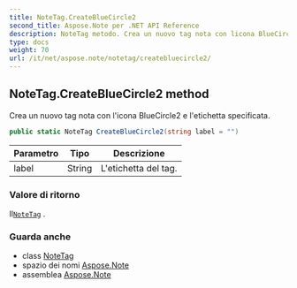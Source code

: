```yaml
---
title: NoteTag.CreateBlueCircle2
second_title: Aspose.Note per .NET API Reference
description: NoteTag metodo. Crea un nuovo tag nota con licona BlueCircle2 e letichetta specificata.
type: docs
weight: 70
url: /it/net/aspose.note/notetag/createbluecircle2/
---
```

## NoteTag.CreateBlueCircle2 method

Crea un nuovo tag nota con l'icona BlueCircle2 e l'etichetta specificata.

```csharp
public static NoteTag CreateBlueCircle2(string label = "")
```

| Parametro | Tipo | Descrizione |
| --- | --- | --- |
| label | String | L'etichetta del tag. |

### Valore di ritorno

Il[`NoteTag`](../) .

### Guarda anche

* class [NoteTag](../)
* spazio dei nomi [Aspose.Note](../../notetag/)
* assemblea [Aspose.Note](../../../)


